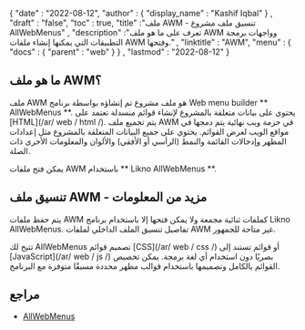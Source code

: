 {
  "date" : "2022-08-12",
  "author" : {
    "display_name" : "Kashif Iqbal"
} ,
  "draft" : "false",
  "toc" : true,
  "title" :"ملف AWM - تنسيق ملف مشروع AllWebMenus" ,
  "description" :"تعرف على ما هو ملف AWM وواجهات برمجة التطبيقات التي يمكنها إنشاء ملفات AWM وفتحها." ,
  "linktitle" : "AWM",
  "menu" : {
    "docs" : {
      "parent" : "web"
}
} ,
  "lastmod" : "2022-08-12"
}

## ما هو ملف AWM؟

ملف AWM هو ملف مشروع تم إنشاؤه بواسطة برنامج Web menu builder ** AllWebMenus **. يحتوي على بيانات متعلقة بالمشروع لإنشاء قوائم منسدلة تعتمد على [HTML](/ar/ web / html /). يتم تجميع ملف AWM في حزمة ويب نهائية يتم دمجها في مواقع الويب لعرض القوائم. يحتوي على جميع البيانات المتعلقة بالمشروع مثل إعدادات المظهر وإدخالات القائمة والنمط (الرأسي أو الأفقي) والألوان والمعلومات الأخرى ذات الصلة.

يمكن فتح ملفات AWM باستخدام ** Likno AllWebMenus **.

## تنسيق ملف AWM - مزيد من المعلومات

يتم حفظ ملفات AWM كملفات ثنائية مجمعة ولا يمكن فتحها إلا باستخدام برنامج Likno AllWebMenus. تفاصيل تنسيق الملف الداخلي لملفات AWM غير متاحة للجمهور.

تتيح لك AllWebMenus تصميم قوائم [CSS](/ar/ web / css /) أو قوائم تستند إلى [JavaScript](/ar/ web / js /) بصريًا دون استخدام أي لغة برمجة. يمكن تخصيص القوائم بالكامل وتصميمها باستخدام قوالب مظهر محددة مسبقًا متوفرة مع البرنامج.

## مراجع

* [AllWebMenus](https://www.likno.com/allwebmenusinfo.html)


